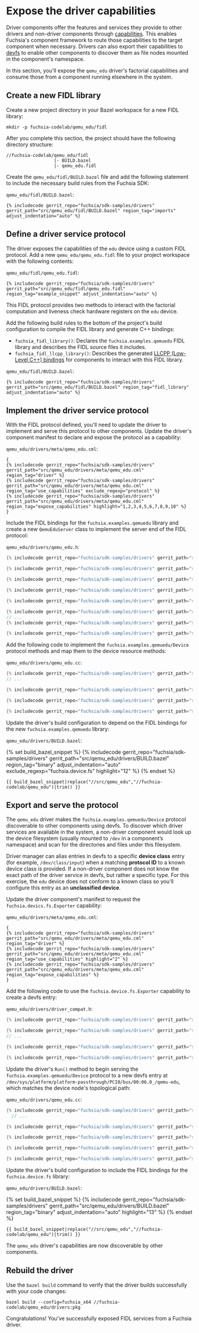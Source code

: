 # Expose the driver capabilities

Driver components offer the features and services they provide to other drivers
and non-driver components through [capabilities][concepts-capabilities].
This enables Fuchsia's component framework to route those capabilities to the
target component when necessary. Drivers can also export their capabilities to
[devfs][concepts-devfs] to enable other components to discover them as file
nodes mounted in the component's namespace.

In this section, you'll expose the `qemu_edu` driver's factorial capabilities
and consume those from a component running elsewhere in the system.

## Create a new FIDL library

Create a new project directory in your Bazel workspace for a new FIDL library:

```posix-terminal
mkdir -p fuchsia-codelab/qemu_edu/fidl
```

After you complete this section, the project should have the following directory
structure:

```none {:.devsite-disable-click-to-copy}
//fuchsia-codelab/qemu_edu/fidl
                  |- BUILD.bazel
                  |- qemu_edu.fidl
```

Create the `qemu_edu/fidl/BUILD.bazel` file and add the following statement to
include the necessary build rules from the Fuchsia SDK:

`qemu_edu/fidl/BUILD.bazel`:

```bazel
{% includecode gerrit_repo="fuchsia/sdk-samples/drivers" gerrit_path="src/qemu_edu/fidl/BUILD.bazel" region_tag="imports" adjust_indentation="auto" %}
```

## Define a driver service protocol

The driver exposes the capabilities of the `edu` device using a custom FIDL
protocol. Add a new `qemu_edu/qemu_edu.fidl` file to your project workspace with
the following contents:

`qemu_edu/fidl/qemu_edu.fidl`:

```fidl
{% includecode gerrit_repo="fuchsia/sdk-samples/drivers" gerrit_path="src/qemu_edu/fidl/qemu_edu.fidl" region_tag="example_snippet" adjust_indentation="auto" %}

```

This FIDL protocol provides two methods to interact with the factorial
computation and liveness check hardware registers on the `edu` device.

Add the following build rules to the bottom of the project's build configuration
to compile the FIDL library and generate C++ bindings:

*   `fuchsia_fidl_library()`: Declares the `fuchsia.examples.qemuedu` FIDL
    library and describes the FIDL source files it includes.
*   `fuchsia_fidl_llcpp_library()`: Describes the generated
    [LLCPP (Low-Level C++) bindings][fidl-cpp-bindings] for components to
    interact with this FIDL library.

`qemu_edu/fidl/BUILD.bazel`:

```bazel
{% includecode gerrit_repo="fuchsia/sdk-samples/drivers" gerrit_path="src/qemu_edu/fidl/BUILD.bazel" region_tag="fidl_library" adjust_indentation="auto" %}
```

## Implement the driver service protocol

With the FIDL protocol defined, you'll need to update the driver to implement
and serve this protocol to other components. Update the driver's component
manifest to declare and expose the protocol as a capability:

`qemu_edu/drivers/meta/qemu_edu.cml`:

```json5
{
{% includecode gerrit_repo="fuchsia/sdk-samples/drivers" gerrit_path="src/qemu_edu/drivers/meta/qemu_edu.cml" region_tag="driver" %}
{% includecode gerrit_repo="fuchsia/sdk-samples/drivers" gerrit_path="src/qemu_edu/drivers/meta/qemu_edu.cml" region_tag="use_capabilities" exclude_regexp="protocol" %}
{% includecode gerrit_repo="fuchsia/sdk-samples/drivers" gerrit_path="src/qemu_edu/drivers/meta/qemu_edu.cml" region_tag="expose_capabilities" highlight="1,2,3,4,5,6,7,8,9,10" %}
}
```

Include the FIDL bindings for the `fuchsia.examples.qemuedu` library and create
a new `QemuEduServer` class to implement the server end of the FIDL protocol:

`qemu_edu/drivers/qemu_edu.h`:

```cpp
{% includecode gerrit_repo="fuchsia/sdk-samples/drivers" gerrit_path="src/qemu_edu/drivers/qemu_edu.h" region_tag="imports" adjust_indentation="auto" %}

{% includecode gerrit_repo="fuchsia/sdk-samples/drivers" gerrit_path="src/qemu_edu/drivers/qemu_edu.h" region_tag="hw_imports" adjust_indentation="auto" %}

{% includecode gerrit_repo="fuchsia/sdk-samples/drivers" gerrit_path="src/qemu_edu/drivers/qemu_edu.h" region_tag="fidl_imports" adjust_indentation="auto" highlight="1" %}

{% includecode gerrit_repo="fuchsia/sdk-samples/drivers" gerrit_path="src/qemu_edu/drivers/qemu_edu.h" region_tag="namespace_start" adjust_indentation="auto" %}

{% includecode gerrit_repo="fuchsia/sdk-samples/drivers" gerrit_path="src/qemu_edu/drivers/qemu_edu.h" region_tag="fidl_server" highlight="1,2,3,4,5,6,7,8,9,10,11,12,13,14,15,16,17,18,19,20,21,22,23,24,25,26,27,28" %}

{% includecode gerrit_repo="fuchsia/sdk-samples/drivers" gerrit_path="src/qemu_edu/drivers/qemu_edu.h" region_tag="class_header" adjust_indentation="auto" %}
// ...
{% includecode gerrit_repo="fuchsia/sdk-samples/drivers" gerrit_path="src/qemu_edu/drivers/qemu_edu.h" region_tag="class_footer" adjust_indentation="auto" %}

{% includecode gerrit_repo="fuchsia/sdk-samples/drivers" gerrit_path="src/qemu_edu/drivers/qemu_edu.h" region_tag="namespace_end" adjust_indentation="auto" %}
```

Add the following code to implement the `fuchsia.examples.qemuedu/Device`
protocol methods and map them to the device resource methods:

`qemu_edu/drivers/qemu_edu.cc`:

```cpp
{% includecode gerrit_repo="fuchsia/sdk-samples/drivers" gerrit_path="src/qemu_edu/drivers/qemu_edu.cc" region_tag="namespace_start" adjust_indentation="auto" %}
// ...

{% includecode gerrit_repo="fuchsia/sdk-samples/drivers" gerrit_path="src/qemu_edu/drivers/qemu_edu.cc" region_tag="compute_factorial" adjust_indentation="auto" highlight="1,2,3,4,5,6,7,8,9,10,11,12,13,14,15,16" %}

{% includecode gerrit_repo="fuchsia/sdk-samples/drivers" gerrit_path="src/qemu_edu/drivers/qemu_edu.cc" region_tag="liveness_check" adjust_indentation="auto" highlight="1,2,3,4,5,6,7,8,9,10,11,12,13,14,15,16,17,18" %}

{% includecode gerrit_repo="fuchsia/sdk-samples/drivers" gerrit_path="src/qemu_edu/drivers/qemu_edu.cc" region_tag="namespace_end" adjust_indentation="auto" %}
```

Update the driver's build configuration to depend on the FIDL bindings for the
new `fuchsia.examples.qemuedu` library:

`qemu_edu/drivers/BUILD.bazel`:

{% set build_bazel_snippet %}
{% includecode gerrit_repo="fuchsia/sdk-samples/drivers" gerrit_path="src/qemu_edu/drivers/BUILD.bazel" region_tag="binary" adjust_indentation="auto" exclude_regexp="fuchsia\.device\.fs" highlight="12" %}
{% endset %}

```bazel
{{ build_bazel_snippet|replace("//src/qemu_edu","//fuchsia-codelab/qemu_edu")|trim() }}
```

## Export and serve the protocol

The `qemu_edu` driver makes the `fuchsia.examples.qemuedu/Device` protocol
discoverable to other components using devfs. To discover which driver services
are available in the system, a non-driver component would look up the device
filesystem (usually mounted to `/dev` in a component’s namespace) and scan for
the directories and files under this filesystem.

Driver manager can alias entries in devfs to a specific **device class** entry
(for example, `/dev/class/input`) when a matching **protocol ID** to a known
device class is provided. If a non-driver component does not know the exact path
of the driver service in devfs, but rather a specific type.
For this exercise, the `edu` device does not conform to a known class so you'll
configure this entry as an **unclassified device**.

Update the driver component's manifest to request the `fuchsia.devics.fs.Exporter`
capability:

`qemu_edu/drivers/meta/qemu_edu.cml`:

```json5
{
{% includecode gerrit_repo="fuchsia/sdk-samples/drivers" gerrit_path="src/qemu_edu/drivers/meta/qemu_edu.cml" region_tag="driver" %}
{% includecode gerrit_repo="fuchsia/sdk-samples/drivers" gerrit_path="src/qemu_edu/drivers/meta/qemu_edu.cml" region_tag="use_capabilities" highlight="2" %}
{% includecode gerrit_repo="fuchsia/sdk-samples/drivers" gerrit_path="src/qemu_edu/drivers/meta/qemu_edu.cml" region_tag="expose_capabilities" %}
}
```

Add the following code to use the `fuchsia.device.fs.Exporter` capability to
create a devfs entry:

`qemu_edu/drivers/driver_compat.h`:

```cpp
{% includecode gerrit_repo="fuchsia/sdk-samples/drivers" gerrit_path="src/qemu_edu/drivers/driver_compat.h" region_tag="imports" adjust_indentation="auto" highlight="1" %}

{% includecode gerrit_repo="fuchsia/sdk-samples/drivers" gerrit_path="src/qemu_edu/drivers/driver_compat.h" region_tag="namespace_start" adjust_indentation="auto" %}
// ...

{% includecode gerrit_repo="fuchsia/sdk-samples/drivers" gerrit_path="src/qemu_edu/drivers/driver_compat.h" region_tag="export_device" adjust_indentation="auto" highlight="1,2,3,4,5,6,7,8,9,10,11,12,13,14,15,16,17,18,19,20,21,22,23,24,25,26,27,28,29,30,31,32,33,34,35,36,37,38,39,40" %}

{% includecode gerrit_repo="fuchsia/sdk-samples/drivers" gerrit_path="src/qemu_edu/drivers/driver_compat.h" region_tag="namespace_end" adjust_indentation="auto" %}
```

Update the driver's `Run()` method to begin serving the `fuchsia.examples.qemuedu/Device` protocol
to a new devfs entry at `/dev/sys/platform/platform-passthrough/PCI0/bus/00:06.0_/qemu-edu`, which
matches the device node's topological path:

`qemu_edu/drivers/qemu_edu.cc`:

```cpp
{% includecode gerrit_repo="fuchsia/sdk-samples/drivers" gerrit_path="src/qemu_edu/drivers/qemu_edu.cc" region_tag="run_method_start" adjust_indentation="auto" %}
  // ...

{% includecode gerrit_repo="fuchsia/sdk-samples/drivers" gerrit_path="src/qemu_edu/drivers/qemu_edu.cc" region_tag="device_registers" %}

{% includecode gerrit_repo="fuchsia/sdk-samples/drivers" gerrit_path="src/qemu_edu/drivers/qemu_edu.cc"  region_tag="devfs_export" highlight="1,2,3,4,5,6,7,8,9,10,11,12,13,14,15,16,17,18,19,20,21,22,23,24,25,26,27,28,29,30,31,32,33,34,35,36,37,38" %}

{% includecode gerrit_repo="fuchsia/sdk-samples/drivers" gerrit_path="src/qemu_edu/drivers/qemu_edu.cc"  region_tag="serve_outgoing" highlight="1,2,3,4,5,6,7,8,9,10,11" %}

{% includecode gerrit_repo="fuchsia/sdk-samples/drivers" gerrit_path="src/qemu_edu/drivers/qemu_edu.cc" region_tag="run_method_end" adjust_indentation="auto" %}
```

Update the driver's build configuration to include the FIDL bindings for the
`fuchsia.device.fs` library:

`qemu_edu/drivers/BUILD.bazel`:

{% set build_bazel_snippet %}
{% includecode gerrit_repo="fuchsia/sdk-samples/drivers" gerrit_path="src/qemu_edu/drivers/BUILD.bazel" region_tag="binary" adjust_indentation="auto" highlight="13" %}
{% endset %}

```bazel
{{ build_bazel_snippet|replace("//src/qemu_edu","//fuchsia-codelab/qemu_edu")|trim() }}
```

The `qemu_edu` driver's capabilities are now discoverable by other components.

## Rebuild the driver

Use the `bazel build` command to verify that the driver builds successfully with
your code changes:

```posix-terminal
bazel build --config=fuchsia_x64 //fuchsia-codelab/qemu_edu/drivers:pkg
```

Congratulations! You've successfully exposed FIDL services from a Fuchsia driver.

<!-- Reference links -->

[concepts-capabilities]: /docs/concepts/components/v2/capabilities/README.md
[concepts-devfs]: /docs/concepts/drivers/driver_communication.md#service_discovery_using_devfs
[fidl-cpp-bindings]: /docs/development/languages/fidl/guides/c-family-comparison.md
